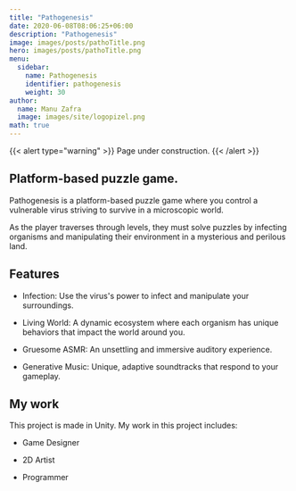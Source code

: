 ```yaml
---
title: "Pathogenesis"
date: 2020-06-08T08:06:25+06:00
description: "Pathogenesis"
image: images/posts/pathoTitle.png
hero: images/posts/pathoTitle.png
menu:
  sidebar:
    name: Pathogenesis
    identifier: pathogenesis
    weight: 30
author:
  name: Manu Zafra
  image: images/site/logopizel.png
math: true
---
```


{{< alert type="warning" >}}
Page under construction.
{{< /alert >}}

## Platform-based puzzle game.

Pathogenesis is a platform-based puzzle game where you control a vulnerable virus striving to survive in a microscopic world.

As the player traverses through levels, they must solve puzzles by infecting organisms and manipulating their environment in a mysterious and perilous land.

## Features

* Infection: Use the virus's power to infect and manipulate your surroundings.

* Living World: A dynamic ecosystem where each organism has unique behaviors that impact the world around you.

* Gruesome ASMR: An unsettling and immersive auditory experience.

* Generative Music: Unique, adaptive soundtracks that respond to your gameplay.

## My work

This project is made in Unity. My work in this project includes:

* Game Designer

* 2D Artist

* Programmer